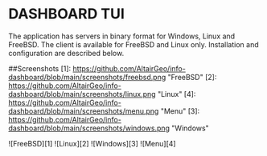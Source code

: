 # DASHBOARD TUI
The application has servers in binary format for Windows, Linux and FreeBSD. The client is available for FreeBSD and Linux only. Installation and configuration are described below.

##Screenshots
[1]: https://github.com/AltairGeo/info-dashboard/blob/main/screenshots/freebsd.png "FreeBSD"
[2]: https://github.com/AltairGeo/info-dashboard/blob/main/screenshots/linux.png "Linux"
[4]: https://github.com/AltairGeo/info-dashboard/blob/main/screenshots/menu.png "Menu"
[3]: https://github.com/AltairGeo/info-dashboard/blob/main/screenshots/windows.png "Windows"

![FreeBSD][1]
![Linux][2]
![Windows][3]
![Menu][4]
